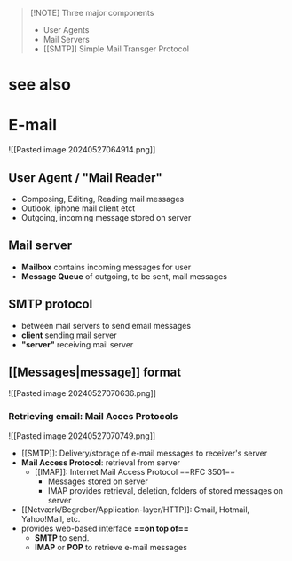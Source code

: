 
> [!NOTE] Three major components
> - User Agents
> - Mail Servers
> - [[SMTP]] Simple Mail Transger Protocol


# see also


# E-mail
![[Pasted image 20240527064914.png]]
## User Agent / "Mail Reader"
- Composing, Editing, Reading mail messages
- Outlook, iphone mail client etct
- Outgoing, incoming message stored on server
## Mail server
- **Mailbox** contains incoming messages for user
- **Message Queue** of outgoing, to be sent, mail messages
## SMTP protocol
- between mail servers to send email messages
- **client** sending mail server
- **"server"** receiving mail server
## [[Messages|message]] format
![[Pasted image 20240527070636.png]]

### Retrieving email: Mail Acces Protocols
![[Pasted image 20240527070749.png]]
- [[SMTP]]: Delivery/storage of e-mail messages to receiver's server
- **Mail Access Protocol**: retrieval from server
	- [[IMAP]]: Internet Mail Access Protocol ==RFC 3501==
		- Messages stored on server
		- IMAP provides retrieval, deletion, folders of stored messages on server
- [[Netværk/Begreber/Application-layer/HTTP]]: Gmail, Hotmail, Yahoo!Mail, etc. 
- provides web-based interface **==on top of==** 
	- **SMTP** to send.
	- **IMAP** or **POP** to retrieve e-mail messages